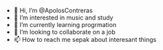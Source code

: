 - 👋 Hi, I’m @ApolosContreras
- 👀 I’m interested in  music and study
- 🌱 I’m currently learning progrmation
- 💞️ I’m looking to collaborate on a job
- 📫 How to reach me sepak about interesant things

<!---
ApolosContreras/ApolosContreras is a ✨ special ✨ repository because its `README.md` (this file) appears on your GitHub profile.
You can click the Preview link to take a look at your changes.
--->
